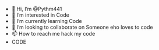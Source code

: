 - 👋 Hi, I’m @Pythm441
- 👀 I’m interested in Code
- 🌱 I’m currently learning Code
- 💞️ I’m looking to collaborate on Someone eho loves to code
- 📫 How to reach me hack my code
- CODE

<!---
Pythm441/Pythm441 is a ✨ special ✨ repository because its `README.md` (this file) appears on your GitHub profile.
You can click the Preview link to take a look at your changes.
--->
